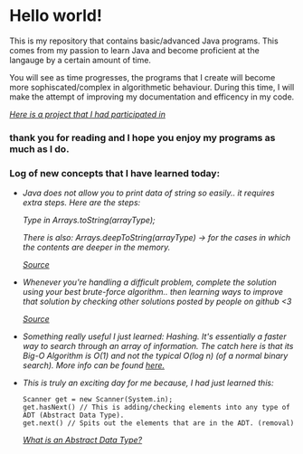 # **Hello world!**

This is my repository that contains basic/advanced Java programs. This comes from my passion to learn Java and become proficient 
at the langauge by a certain amount of time.

You will see as time progresses, the programs that I create will become more sophiscated/complex in algorithmetic behaviour. During this time, I will make the attempt of improving my documentation and efficency in my code. 

_[Here is a project that I had participated in](https://github.com/prasvpatel/Spot_Bot)_

### thank you for reading and I hope you enjoy my programs as much as I do.

### Log of new concepts that I have learned today:
- _Java does not allow you to print data of string so easily.. it requires extra steps. Here are the steps:_

  _Type in Arrays.toString(arrayType);_
  
  _There is also: Arrays.deepToString(arrayType) -> for the cases in which the contents are deeper in the memory._
  
  _[Source](https://stackoverflow.com/questions/409784/whats-the-simplest-way-to-print-a-java-array)_
  
- _Whenever you're handling a difficult problem, complete the solution using your best brute-force algorithm.. then learning ways to improve that solution by checking other solutions posted by people on github <3_

  _[Source](https://stackoverflow.com/questions/418465/is-a-preference-for-brute-force-solutions-a-bad-sign)_
  
- _Something really useful I just learned: Hashing. It's essentially a faster way to search through an array of information.
The catch here is that its Big-O Algorithm is O(1) and not the typical O(log n) (of a normal binary search). More info can be found [here.](https://www.cs.cmu.edu/~adamchik/15-121/lectures/Hashing/hashing.html)_

- _This is truly an exciting day for me because, I had just learned this:_
  ```
  Scanner get = new Scanner(System.in);
  get.hasNext() // This is adding/checking elements into any type of ADT (Abstract Data Type).
  get.next() // Spits out the elements that are in the ADT. (removal)
  ```
  _[What is an Abstract Data Type?](https://stackoverflow.com/questions/10267084/what-is-adt-abstract-data-type)_
